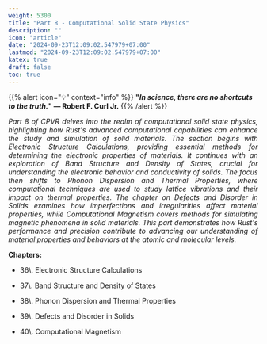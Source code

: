 ```yaml
---
weight: 5300
title: "Part 8 - Computational Solid State Physics"
description: ""
icon: "article"
date: "2024-09-23T12:09:02.547979+07:00"
lastmod: "2024-09-23T12:09:02.547979+07:00"
katex: true
draft: false
toc: true
---
```

{{% alert icon="💡" context="info" %}}
<strong>"<em>In science, there are no shortcuts to the truth.</em>" — Robert F. Curl Jr.</strong>
{{% /alert %}}

<p style="text-align: justify;">
<em>Part 8 of CPVR delves into the realm of computational solid state physics, highlighting how Rust's advanced computational capabilities can enhance the study and simulation of solid materials. The section begins with Electronic Structure Calculations, providing essential methods for determining the electronic properties of materials. It continues with an exploration of Band Structure and Density of States, crucial for understanding the electronic behavior and conductivity of solids. The focus then shifts to Phonon Dispersion and Thermal Properties, where computational techniques are used to study lattice vibrations and their impact on thermal properties. The chapter on Defects and Disorder in Solids examines how imperfections and irregularities affect material properties, while Computational Magnetism covers methods for simulating magnetic phenomena in solid materials. This part demonstrates how Rust's performance and precision contribute to advancing our understanding of material properties and behaviors at the atomic and molecular levels.</em>
</p>

<p style="text-align: justify;">
<strong>Chapters:</strong>
</p>

- <p style="text-align: justify;">36\. Electronic Structure Calculations</p>
- <p style="text-align: justify;">37\. Band Structure and Density of States</p>
- <p style="text-align: justify;">38\. Phonon Dispersion and Thermal Properties</p>
- <p style="text-align: justify;">39\. Defects and Disorder in Solids</p>
- <p style="text-align: justify;">40\. Computational Magnetism</p>